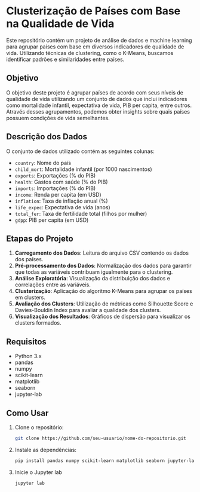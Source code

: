 # Clusterização de Países com Base na Qualidade de Vida

Este repositório contém um projeto de análise de dados e machine learning para agrupar países com base em diversos indicadores de qualidade de vida. Utilizando técnicas de clustering, como o K-Means, buscamos identificar padrões e similaridades entre países.

## Objetivo

O objetivo deste projeto é agrupar países de acordo com seus níveis de qualidade de vida utilizando um conjunto de dados que inclui indicadores como mortalidade infantil, expectativa de vida, PIB per capita, entre outros. Através desses agrupamentos, podemos obter insights sobre quais países possuem condições de vida semelhantes.

## Descrição dos Dados

O conjunto de dados utilizado contém as seguintes colunas:

- `country`: Nome do país
- `child_mort`: Mortalidade infantil (por 1000 nascimentos)
- `exports`: Exportações (% do PIB)
- `health`: Gastos com saúde (% do PIB)
- `imports`: Importações (% do PIB)
- `income`: Renda per capita (em USD)
- `inflation`: Taxa de inflação anual (%)
- `life_expec`: Expectativa de vida (anos)
- `total_fer`: Taxa de fertilidade total (filhos por mulher)
- `gdpp`: PIB per capita (em USD)

## Etapas do Projeto

1. **Carregamento dos Dados**: Leitura do arquivo CSV contendo os dados dos países.
2. **Pré-processamento dos Dados**: Normalização dos dados para garantir que todas as variáveis contribuam igualmente para o clustering.
3. **Análise Exploratória**: Visualização da distribuição dos dados e correlações entre as variáveis.
4. **Clusterização**: Aplicação do algoritmo K-Means para agrupar os países em clusters.
5. **Avaliação dos Clusters**: Utilização de métricas como Silhouette Score e Davies-Bouldin Index para avaliar a qualidade dos clusters.
6. **Visualização dos Resultados**: Gráficos de dispersão para visualizar os clusters formados.

## Requisitos

- Python 3.x
- pandas
- numpy
- scikit-learn
- matplotlib
- seaborn
- jupyter-lab

## Como Usar

1. Clone o repositório:
   ```bash
   git clone https://github.com/seu-usuario/nome-do-repositorio.git
   ```
2. Instale as dependências:
   ```bash
   pip install pandas numpy scikit-learn matplotlib seaborn jupyter-lab
   ```
3. Inicie o Jupyter lab
   ```bash
   jupyter lab
   ```
